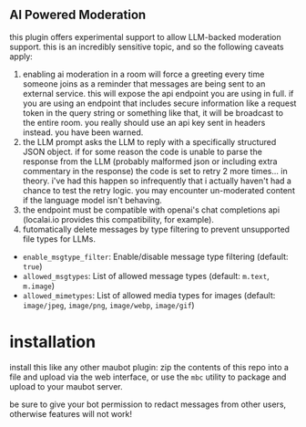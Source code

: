 ## AI Powered Moderation

this plugin offers experimental support to allow LLM-backed moderation support. this is an incredibly sensitive topic,
and so the following caveats apply:

1. enabling ai moderation in a room will force a greeting every time someone joins as a reminder that messages
   are being sent to an external service. this will expose the api endpoint you are using in full. if you are using an
   endpoint that includes secure information like a request token in the query string or something like that, it will be
   broadcast to the entire room. you really should use an api key sent in headers instead. you have been warned.
2. the LLM prompt asks the LLM to reply with a specifically structured JSON object. if for some reason the code is
   unable to parse the response from the LLM (probably malformed json or including extra commentary in the response) the
   code is set to retry 2 more times... in theory. i've had this happen so infrequently that i actually haven't had a
   chance to test the retry logic. you may encounter un-moderated content if the language model isn't behaving.
3. the endpoint must be compatible with openai's chat completions api (localai.io provides this compatibility, for
   example).
4. futomatically delete messages by type filtering to prevent unsupported file types for LLMs.
- `enable_msgtype_filter`: Enable/disable message type filtering (default: `true`)
- `allowed_msgtypes`: List of allowed message types (default: `m.text`, `m.image`)
- `allowed_mimetypes`: List of allowed media types for images (default: `image/jpeg`, `image/png`, `image/webp`, `image/gif`)


# installation

install this like any other maubot plugin: zip the contents of this repo into a file and upload via the web interface,
or use the `mbc` utility to package and upload to your maubot server.

be sure to give your bot permission to redact messages from other users, otherwise features will not work!
